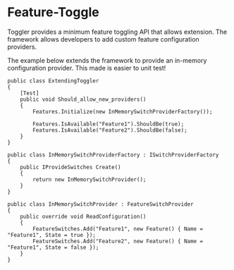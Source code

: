Feature-Toggle
==============

Toggler provides a minimum feature toggling API that allows extension.  The framework allows developers to add custom feature configuration providers.

The example below extends the framework to provide an in-memory configuration provider.  This made is easier to unit test!


    public class ExtendingToggler
    {
        [Test]
        public void Should_allow_new_providers()
        {
            Features.Initialize(new InMemorySwitchProviderFactory());

            Features.IsAvailable("Feature1").ShouldBe(true);
            Features.IsAvailable("Feature2").ShouldBe(false);
        }
    }

    public class InMemorySwitchProviderFactory : ISwitchProviderFactory
    {
        public IProvideSwitches Create()
        {
            return new InMemorySwitchProvider();
        }
    }

    public class InMemorySwitchProvider : FeatureSwitchProvider
    {
        public override void ReadConfiguration()
        {
            FeatureSwitches.Add("Feature1", new Feature() { Name = "Feature1", State = true });
            FeatureSwitches.Add("Feature2", new Feature() { Name = "Feature1", State = false });
        }
    }
